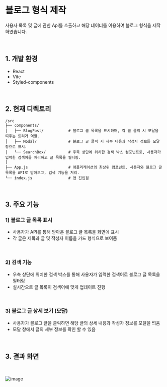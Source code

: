 # 블로그 형식 제작

사용자 목록 및 글에 관한 Api를 호출하고 해당 데이터를 이용하여 블로그 형식을 제작하였습니다.

<br>

## 1. 개발 환경
  - React
  - Vite
  - Styled-components

<br>

## 2. 현재 디렉토리
```
/src
├── components/            
│   ├── BlogPost/           # 블로그 글 목록을 표시하며, 각 글 클릭 시 모달을 띄우는 트리거 역할.
│   ├── Modal/              # 블로그 글 클릭 시 세부 내용과 작성자 정보를 모달 창으로 표시.
│   └── SearchBox/          # 우측 상단에 위치한 검색 박스 컴포넌트로, 사용자가 입력한 검색어를 처리하고 글 목록을 필터링.
│
├── App.js                  # 애플리케이션의 최상위 컴포넌트. 사용자와 블로그 글 목록을 API로 받아오고, 검색 기능을 처리.
└── index.js                # 앱 진입점

```

<br>

## 3. 주요 기능

   ### 1) 블로그 글 목록 표시
   - 사용자가 API를 통해 받아온 블로그 글 목록을 화면에 표시
   - 각 글은 제목과 글 및 작성자 이름을 카드 형식으로 보여줌
     
   <br>
    
   ### 2) 검색 기능
   - 우측 상단에 위치한 검색 박스를 통해 사용자가 입력한 검색어로 블로그 글 목록을 필터링
   - 실시간으로 글 목록이 검색어에 맞게 업데이트 진행
  
   <br>
   
   ### 3) 블로그 글 상세 보기 (모달)
   - 사용자가 블로그 글을 클릭하면 해당 글의 상세 내용과 작성자 정보를 모달을 띄움
   - 모달 창에서 글의 세부 정보를 확인 할 수 있음

   <br>

## 3. 결과 화면

<br>

![image](https://github.com/user-attachments/assets/b11d67a1-8e24-430f-b0ff-4f704e565a38)


